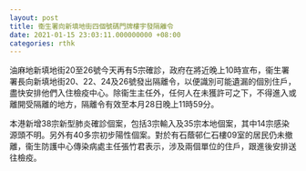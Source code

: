 ```yaml
---
layout: post
title: 衞生署向新填地街四個號碼門牌樓宇發隔離令
date: 2021-01-15 23:03:11.000000000 +08:00
categories: rthk
---
```


油麻地新填地街20至26號今天再有5宗確診，政府在將近晚上10時宣布，衞生署署長向新填地街20、22、24及26號發出隔離令，以便識別可能遺漏的個別住戶，盡快安排他們入住檢疫中心。除衞生主任外，任何人在未獲許可之下，不得進入或離開受隔離的地方，隔離令有效至本月28日晚上11時59分。

本港新增38宗新型肺炎確診個案，包括3宗輸入及35宗本地個案，其中14宗感染源頭不明。另外有40多宗初步陽性個案。對於有石蔭邨仁石樓09室的居民仍未撤離，衞生防護中心傳染病處主任張竹君表示，涉及兩個單位的住戶，跟進後安排送往檢疫。
